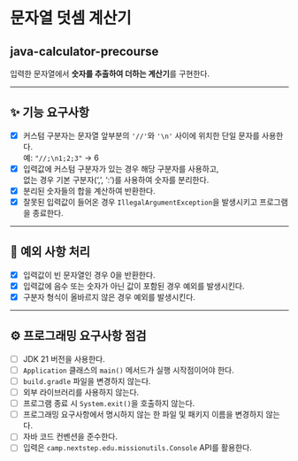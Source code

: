 # 문자열 덧셈 계산기
## java-calculator-precourse

입력한 문자열에서 **숫자를 추출하여 더하는 계산기**를 구현한다.

---

## ✨ 기능 요구사항
- [x] 커스텀 구분자는 문자열 앞부분의 `'//'`와 `'\n'` 사이에 위치한 단일 문자를 사용한다.  
  예: `"//;\n1;2;3"` → 6
- [x] 입력값에 커스텀 구분자가 있는 경우 해당 구분자를 사용하고,  
  없는 경우 기본 구분자(‘,’, ‘:’)를 사용하여 숫자를 분리한다.
- [x] 분리된 숫자들의 합을 계산하여 반환한다.
- [x] 잘못된 입력값이 들어온 경우 `IllegalArgumentException`을 발생시키고 프로그램을 종료한다.

---

## 🚫 예외 사항 처리

- [x] 입력값이 빈 문자열인 경우 0을 반환한다.
- [x] 입력값에 음수 또는 숫자가 아닌 값이 포함된 경우 예외를 발생시킨다.
- [x] 구분자 형식이 올바르지 않은 경우 예외를 발생시킨다.

---

## ⚙️ 프로그래밍 요구사항 점검

- [ ] JDK 21 버전을 사용한다.
- [ ] `Application` 클래스의 `main()` 메서드가 실행 시작점이어야 한다.
- [ ] `build.gradle` 파일을 변경하지 않는다.
- [ ] 외부 라이브러리를 사용하지 않는다.
- [ ] 프로그램 종료 시 `System.exit()`을 호출하지 않는다.
- [ ] 프로그래밍 요구사항에서 명시하지 않는 한 파일 및 패키지 이름을 변경하지 않는다.
- [ ] 자바 코드 컨벤션을 준수한다.
- [ ] 입력은 `camp.nextstep.edu.missionutils.Console` API를 활용한다.

